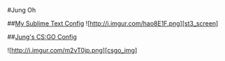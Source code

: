 #Jung Oh

##[My Sublime Text Config][st3]
![http://i.imgur.com/hao8E1F.png][st3_screen]

[st3]:https://github.com/jung3o/Jung3o/tree/master/st3/readme.md
[st3_screen]:http://i.imgur.com/hao8E1F.png

##[Jung's CS:GO Config][csgo]

![http://i.imgur.com/m2vT0jp.png][csgo_img]

[csgo]:https://github.com/jung3o/Jung3o/tree/master/csgo/readme.md
[csgo_img]:http://i.imgur.com/m2vT0jp.png
